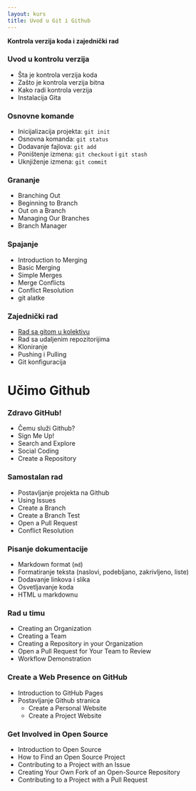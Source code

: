 ```yaml
---
layout: kurs
title: Uvod u Git i Github
---
```


**Kontrola verzija koda i zajednički rad**

### Uvod u kontrolu verzija
  - Šta je kontrola verzija koda
  - Zašto je kontrola verzija bitna
  - Kako radi kontrola verzija
  - Instalacija Gita

### Osnovne komande
  - Inicijalizacija projekta: `git init`
  - Osnovna komanda: `git status`
  - Dodavanje fajlova: `git add`
  - Poništenje izmena: `git checkout` i `git stash`
  - Uknjiženje izmena: `git commit`

### Grananje
  - Branching Out
  - Beginning to Branch
  - Out on a Branch
  - Managing Our Branches
  - Branch Manager

### Spajanje
  - Introduction to Merging
  - Basic Merging
  - Simple Merges
  - Merge Conflicts
  - Conflict Resolution
  - git alatke

### Zajednički rad
  - [Rad sa gitom u kolektivu](/rad-sa-gitom)
  - Rad sa udaljenim repozitorijima
  - Kloniranje
  - Pushing i Pulling
  - Git konfiguracija

# Učimo Github

### Zdravo GitHub!
  - Čemu služi Github?
  - Sign Me Up!
  - Search and Explore
  - Social Coding
  - Create a Repository

### Samostalan rad
  - Postavljanje projekta na Github
  - Using Issues
  - Create a Branch
  - Create a Branch Test
  - Open a Pull Request
  - Conflict Resolution

### Pisanje dokumentacije
  - Markdown format (`md`)
  - Formatiranje teksta (naslovi, podebljano, zakrivljeno, liste)
  - Dodavanje linkova i slika
  - Osvetljavanje koda
  - HTML u markdownu

### Rad u timu
  - Creating an Organization
  - Creating a Team
  - Creating a Repository in your Organization
  - Open a Pull Request for Your Team to Review
  - Workflow Demonstration

### Create a Web Presence on GitHub
  - Introduction to GitHub Pages
  - Postavljanje Github stranica
    - Create a Personal Website
    - Create a Project Website

### Get Involved in Open Source
  - Introduction to Open Source
  - How to Find an Open Source Project
  - Contributing to a Project with an Issue
  - Creating Your Own Fork of an Open-Source Repository
  - Contributing to a Project with a Pull Request
